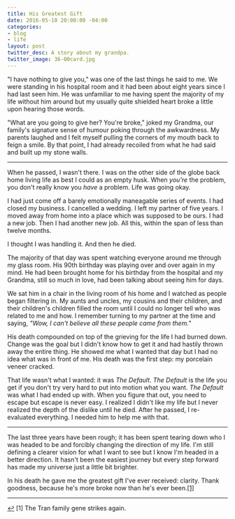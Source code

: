 ```yaml
---
title: His Greatest Gift
date: 2016-05-10 20:00:00 -04:00
categories:
- blog
- life
layout: post
twitter_desc: A story about my grandpa.
twitter_image: 36-00card.jpg
---
```


"I have nothing to give you," was one of the last things he said to me. We were standing in his hospital room and it had been about eight years since I had last seen him. He was unfamiliar to me having spent the majority of my life without him around but my usually quite shielded heart broke a little upon hearing those words. 

"What are you going to give her? You're broke," joked my Grandma, our family's signature sense of humour poking through the awkwardness. My parents laughed and I felt myself pulling the corners of my mouth back to feign a smile. By that point, I had already recoiled from what he had said and built up my stone walls.

<hr class="small">

When he passed, I wasn't there. I was on the other side of the globe back home living life as best I could as an empty husk. When *you're* the problem, you don't really know you *have* a problem. Life was going okay.

I had just come off a barely emotionally maneagable series of events. I had closed my business. I cancelled a wedding. I left my partner of five years. I moved away from home into a place which was supposed to be ours. I had a new job. Then I had another new job. All this, within the span of less than twelve months.

I thought I was handling it. And then he died.

The majority of that day was spent watching everyone around me through my glass room. His 90th birthday was playing over and over again in my mind. He had been brought home for his birthday from the hospital and my Grandma, still so much in love, had been talking about seeing him for days.

We sat him in a chair in the living room of his home and I watched as people began filtering in. My aunts and uncles, my cousins and their children, and their children's children filled the room until I could no longer tell who was related to me and how. I remember turning to my partner at the time and saying, *"Wow, I can't believe all these people came from them."*

His death compounded on top of the grieving for the life I had burned down. Change was the goal but I didn't know how to get it and had hastily thrown away the entire thing. He showed me what I wanted that day but I had no idea what was in front of me. His death was the first step: my porcelain veneer cracked.

That life wasn't what I wanted: it was *The Default*. *The Default* is the life you get if you don't try very hard to put into motion what you want. *The Default* was what I had ended up with. When you figure that out, you need to escape but escape is never easy. I realized I didn't like my life but I never realized the depth of the dislike until he died. After he passed, I re-evaluated everything. I needed him to help me with that.

<hr class="small">

The last three years have been rough; it has been spent tearing down who I was headed to be and forcibly changing the direction of my life. I'm still defining a clearer vision for what I want to see but I know I'm headed in a better direction. It hasn't been the easiest journey but every step forward has made my universe just a little bit brighter.

In his death he gave me the greatest gift I've ever received: clarity. Thank goodness, because he's more broke now than he's ever been.<a id="anchor-1" href="#note-1" class="fieldnotes-anchor">[1]</a>

<hr class="small">

<div class="fieldnotes">
    <p id="note-1"><a href="#anchor-1" class="footnote-back">&#8617;&#xFE0E;</a> <span class="footnote">[1]</span> The Tran family gene strikes again.</p>
</div>

